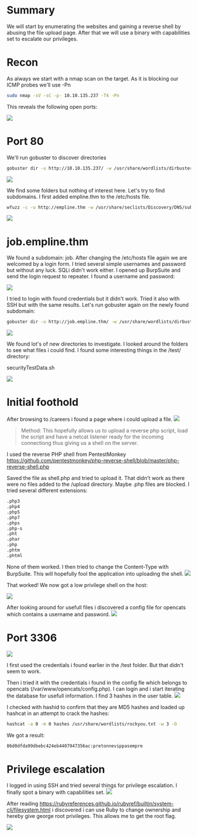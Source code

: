 # Summary
We will start by enumerating the websites and gaining a reverse shell by abusing the file upload page. After that we will use a binary with capabilities set to escalate our privileges. 

# Recon
As always we start with a nmap scan on the target. As it is blocking our ICMP probes we'll use -Pn

```sh
sudo nmap -sV -sC -p- 10.10.135.237 -T4 -Pn
```

This reveals the following open ports:

<img src="https://raw.githubusercontent.com/vbrunschot/TryHackMe/main/Empline/assets/1.png">

# Port 80
We'll run gobuster to discover directories

```sh
gobuster dir -u http://10.10.135.237/ -w /usr/share/wordlists/dirbuster/directory-list-2.3-medium.txt 
```

<img src="https://raw.githubusercontent.com/vbrunschot/TryHackMe/main/Empline/assets/2.png">

We find some folders but nothing of interest here. Let's try to find subdomains. I first added empline.thm to the /etc/hosts file.

```sh
wfuzz -c -u http://empline.thm -w /usr/share/seclists/Discovery/DNS/subdomains-top1million-20000.txt -H 'Host: FUZZ.empline.thm' --hw 914

```
<img src="https://raw.githubusercontent.com/vbrunschot/TryHackMe/main/Empline/assets/3.png">

# job.empline.thm

We found a subdomain: job. After changing the /etc/hosts file again we are welcomed by a login form.
I tried several simple usernames and password but without any luck. SQLi didn't work either.
I opened up BurpSuite and send the login request to repeater. I found a username and password:

<img src="https://raw.githubusercontent.com/vbrunschot/TryHackMe/main/Empline/assets/4.png">

I tried to login with found credentials but it didn't work. Tried it also with SSH but with the same results.
Let's run gobuster again on the newly found subdomain:

```sh
gobuster dir -u http://job.empline.thm/ -w /usr/share/wordlists/dirbuster/directory-list-2.3-medium.txt
```

<img src="https://raw.githubusercontent.com/vbrunschot/TryHackMe/main/Empline/assets/5.png">

We found lot's of new directories to investigate. I looked around the folders to see what files i could find. I found some interesting things in the /test/ directory:

securityTestData.sh

<img src="https://raw.githubusercontent.com/vbrunschot/TryHackMe/main/Empline/assets/6.png">


# Initial foothold
After browsing to /careers i found a page where i could upload a file.
<img src="https://raw.githubusercontent.com/vbrunschot/TryHackMe/main/Empline/assets/8.png">

>Method:
>This hopefully allows us to upload a reverse php script, load the script and have a netcat listener ready for the incoming connectiong thus giving us a shell on the server.

I used the reverse PHP shell from PentestMonkey
https://github.com/pentestmonkey/php-reverse-shell/blob/master/php-reverse-shell.php

Saved the file as shell.php and tried to upload it. That didn't work as there were no files added to the /upload directory. Maybe .php files are blocked. I tried several different extensions:
```sh
.php3
.php4
.php5
.php7
.phps
.php-s
.pht
.phar
.php
.phtm
.phtml
```
None of them worked. I then tried to change the Content-Type with BurpSuite. This will hopefully fool the application into uploading the shell.
<img src="https://raw.githubusercontent.com/vbrunschot/TryHackMe/main/Empline/assets/9.png">

That worked! We now got a low privilege shell on the host:


<img src="https://raw.githubusercontent.com/vbrunschot/TryHackMe/main/Empline/assets/10.png">


After looking around for usefull files i discovered a config file for opencats which contains a username and password.
<img src="https://raw.githubusercontent.com/vbrunschot/TryHackMe/main/Empline/assets/11.png">


# Port 3306
<img src="https://raw.githubusercontent.com/vbrunschot/TryHackMe/main/Empline/assets/7.png">

I first used the credentials i found earlier in the /test folder. But that didn't seem to work.

Then i tried it with the credentials i found in the config fle which belongs to opencats (/var/www/opencats/config.php). I can login and i start iterating the database for usefull information.
I find 3 hashes in the user table.
<img src="https://raw.githubusercontent.com/vbrunschot/TryHackMe/main/Empline/assets/12.png">

I checked with hashid to confirm that they are MD5 hashes and loaded up hashcat in an attempt to crack the hashes:
```sh
hashcat -a 0 -m 0 hashes /usr/share/wordlists/rockyou.txt -w 3 -O  
```

We got a result:
```sh
86d0dfda99dbebc424eb4407947356ac:pretonnevippasempre
```

# Privilege escalation
I logged in using SSH and tried several things for privilege escalation. I finally spot a binary with capabilities set. 
<img src="https://raw.githubusercontent.com/vbrunschot/TryHackMe/main/Empline/assets/13.png">

After reading https://rubyreferences.github.io/rubyref/builtin/system-cli/filesystem.html i discovered i can use Ruby to change ownership and hereby give george root privileges. This allows me to get the root flag.

<img src="https://raw.githubusercontent.com/vbrunschot/TryHackMe/main/Empline/assets/14.png">
















